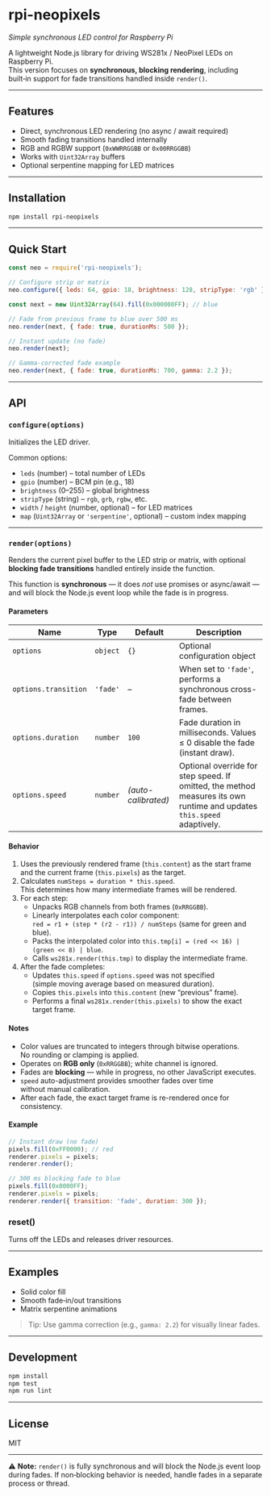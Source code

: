 
# rpi-neopixels
*Simple synchronous LED control for Raspberry Pi*

A lightweight Node.js library for driving WS281x / NeoPixel LEDs on Raspberry Pi.  
This version focuses on **synchronous, blocking rendering**, including built‑in support for fade transitions handled inside `render()`.

---

## Features

- Direct, synchronous LED rendering (no async / await required)
- Smooth fading transitions handled internally
- RGB and RGBW support (`0xWWRRGGBB` or `0x00RRGGBB`)
- Works with `Uint32Array` buffers
- Optional serpentine mapping for LED matrices

---

## Installation

```bash
npm install rpi-neopixels
```

---

## Quick Start

```js
const neo = require('rpi-neopixels');

// Configure strip or matrix
neo.configure({ leds: 64, gpio: 18, brightness: 128, stripType: 'rgb' });

const next = new Uint32Array(64).fill(0x000000FF); // blue

// Fade from previous frame to blue over 500 ms
neo.render(next, { fade: true, durationMs: 500 });

// Instant update (no fade)
neo.render(next);

// Gamma-corrected fade example
neo.render(next, { fade: true, durationMs: 700, gamma: 2.2 });
```

---

## API

### `configure(options)`

Initializes the LED driver.

Common options:
- `leds` (number) – total number of LEDs
- `gpio` (number) – BCM pin (e.g., 18)
- `brightness` (0–255) – global brightness
- `stripType` (string) – `rgb`, `grb`, `rgbw`, etc.
- `width` / `height` (number, optional) – for LED matrices
- `map` (`Uint32Array` or `'serpentine'`, optional) – custom index mapping

---

### `render(options)`

Renders the current pixel buffer to the LED strip or matrix, with optional **blocking fade transitions** handled entirely inside the function.

This function is **synchronous** — it does *not* use promises or async/await —  and will block the Node.js event loop while the fade is in progress.

#### Parameters

| Name                 | Type     | Default             | Description                                                  |
| -------------------- | -------- | ------------------- | ------------------------------------------------------------ |
| `options`            | `object` | `{}`                | Optional configuration object                                |
| `options.transition` | `'fade'` | –                   | When set to `'fade'`, performs a synchronous cross-fade between frames. |
| `options.duration`   | `number` | `100`               | Fade duration in milliseconds. Values ≤ 0 disable the fade (instant draw). |
| `options.speed`      | `number` | *(auto-calibrated)* | Optional override for step speed. If omitted, the method measures its own runtime and updates `this.speed` adaptively. |

#### Behavior

1. Uses the previously rendered frame (`this.content`) as the start frame  
   and the current frame (`this.pixels`) as the target.
2. Calculates `numSteps = duration * this.speed`.  
   This determines how many intermediate frames will be rendered.
3. For each step:
   - Unpacks RGB channels from both frames (`0xRRGGBB`).
   - Linearly interpolates each color component:  
     `red = r1 + (step * (r2 - r1)) / numSteps` (same for green and blue).
   - Packs the interpolated color into `this.tmp[i] = (red << 16) | (green << 8) | blue`.
   - Calls `ws281x.render(this.tmp)` to display the intermediate frame.
4. After the fade completes:
   - Updates `this.speed` if `options.speed` was not specified  
     (simple moving average based on measured duration).
   - Copies `this.pixels` into `this.content` (new “previous” frame).
   - Performs a final `ws281x.render(this.pixels)` to show the exact target frame.

#### Notes

- Color values are truncated to integers through bitwise operations.  
  No rounding or clamping is applied.
- Operates on **RGB only** (`0xRRGGBB`); white channel is ignored.
- Fades are **blocking** — while in progress, no other JavaScript executes.
- `speed` auto-adjustment provides smoother fades over time  
  without manual calibration.
- After each fade, the exact target frame is re-rendered once for consistency.

#### Example

```js
// Instant draw (no fade)
pixels.fill(0xFF0000); // red
renderer.pixels = pixels;
renderer.render();

// 300 ms blocking fade to blue
pixels.fill(0x0000FF);
renderer.pixels = pixels;
renderer.render({ transition: 'fade', duration: 300 });
```

### reset()

Turns off the LEDs and releases driver resources.

---

## Examples

- Solid color fill  
- Smooth fade‑in/out transitions  
- Matrix serpentine animations

> Tip: Use gamma correction (e.g., `gamma: 2.2`) for visually linear fades.

---

## Development

```bash
npm install
npm test
npm run lint
```

---

## License

MIT

---

⚠️ **Note:** `render()` is fully synchronous and will block the Node.js event loop during fades.
If non‑blocking behavior is needed, handle fades in a separate process or thread.

